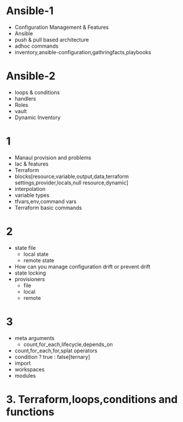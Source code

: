 # Ansible-1
- Configuration Management & Features
- Ansible
- push & pull based architecture
- adhoc commands
- inventory,ansible-configuration,gathringfacts,playbooks

# Ansible-2
- loops & conditions
- handlers
- Roles
- vault
- Dynamic Inventory

# 1
- Manaul provision and problems
- Iac & features
- Terraform
- blocks[resource,variable,output,data,terraform settings,provider,locals,null resource,dynamic]
- interpolation
- variable types
- tfvars,env,command vars
- Terraform basic commands

# 2
- state file
  - local state
  - remote state
- How can you manage configuration drift or prevent drift
- state locking
- provisioners
  - file
  - local
  - remote

# 3
- meta arguments
  - count,for_each,lifecycle,depends_on
- count,for_each,for,splat operators
- condition ? true : false[ternary]
- import
- workspaces
- modules



# 3. Terraform,loops,conditions and functions